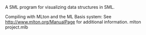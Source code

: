 A SML program for visualizing data structures in SML.

Compiling with MLton and the ML Basis system:
See http://www.mlton.org/ManualPage for additional information.
mlton project.mlb
